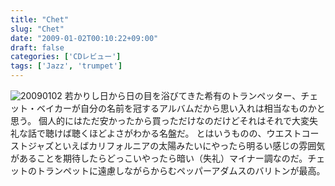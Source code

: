 ```yaml
---
title: "Chet"
slug: "Chet"
date: "2009-01-02T00:10:22+09:00"
draft: false
categories: ['CDレビュー']
tags: ['Jazz', 'trumpet']
---
```


![20090102](/wp-content/uploads/2009/01/20090102.jpg) 若かりし日から日の目を浴びてきた希有のトランペッター、チェット・ベイカーが自分の名前を冠するアルバムだから思い入れは相当なものかと思う。 個人的にはただ安かったから買っただけなのだけどそれはそれで大変失礼な話で聴けば聴くほどよさがわかる名盤だ。 とはいうものの、ウエストコーストジャズといえばカリフォルニアの太陽みたいにやったら明るい感じの雰囲気があることを期待したらどっこいやったら暗い（失礼）マイナー調なのだ。チェットのトランペットに遠慮しながらからむペッパーアダムスのバリトンが最高。